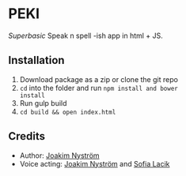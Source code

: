 # PEKI

_Superbasic_ Speak n spell -ish app in html + JS. 

## Installation 

1. Download package as a zip or clone the git repo 
2. <code>cd</code> into the folder and run <code>npm install and bower install</code>
3. Run gulp build
4. <code>cd build && open index.html</code>

## Credits 

* Author: [Joakim Nyström](http://jnystromdesign.se)
* Voice acting: [Joakim Nyström](http://jnystromdesign.se) and [Sofia Lacik](http://sofialacik.se)
